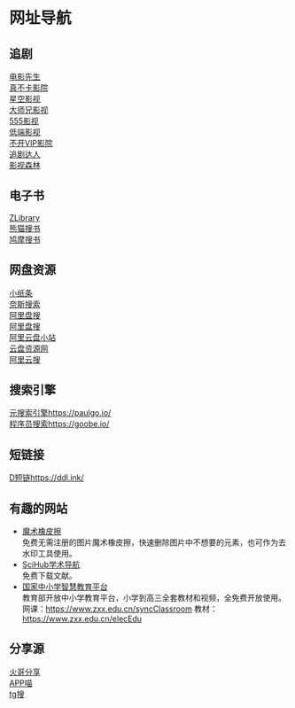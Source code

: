 # 网址导航
## 追剧

[电影先生](http://www.dianyingim.com/)   
[真不卡影院](http://zhenbuka.fun/)  
[星空影视](https://xkys.tv/)  
[大师兄影视](https://dsxys.com/)  
[555影视](https://555dy1.com/)    
[低端影视](https://ddrk.me/)  
[不开VIP影院](https://bukaivip1.com/)   
[追剧达人](https://vipmv.co/)  
[影视森林](http://www.549.tv/)  

## 电子书
[ZLibrary](https://u1lib.org/)  
[熊猫搜书](https://www.sopandas.com/)  
[鸠摩搜书](https://www.jiumodiary.com/)  

## 网盘资源
[小纸条](https://u.gitcafe.net/)  
[奈斯搜索](https://www.niceso.fun/)  
[阿里盘搜](https://www.upyunso.com/)  
[阿里盘搜](https://www.alipansou.com/)  
[阿里云盘小站](https://wpxz.org/)  
[云盘资源网](https://www.yunpanziyuan.com/)  
[阿里云搜](https://aliyunso.cn/)  

## 搜索引擎
[元搜索引擎](https://paulgo.io/)https://paulgo.io/  
[程序员搜索](https://goobe.io/)https://goobe.io/  


## 短链接
[D短链](https://ddl.ink/)https://ddl.ink/   

## 有趣的网站
- [魔术橡皮擦](https://www.magiceraser.io/)  
免费无需注册的图片魔术橡皮擦，快速删除图片中不想要的元素，也可作为去水印工具使用。  
- [SciHub学术导航](https://scihub.net.cn/)  
免费下载文献。  
- [国家中小学智慧教育平台](https://www.zxx.edu.cn/)  
教育部开放中小学教育平台，小学到高三全套教材和视频，全免费开放使用。  
网课：https://www.zxx.edu.cn/syncClassroom 
教材：https://www.zxx.edu.cn/elecEdu

## 分享源
[火哥分享](https://www.firepx.com/)  
[APP喵](https://www.appmiu.com/)  
[tg搜](http://www.sssoou.com/)  

